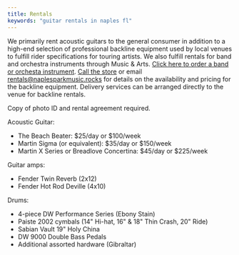 ```yaml
---
title: Rentals
keywords: "guitar rentals in naples fl"
---
```

We primarily rent acoustic guitars to the general consumer in addition to a high-end selection of professional backline equipment used by local venues to fulfill rider specifications for touring artists. We also fulfill rentals for band and orchestra instruments through Music & Arts. [Click here to order a band or orchesta instrument](https://www.musicarts.com/rentals?aid=5545). [Call the store](https://naplesparkmusic.rocks/contact) or email  <a href="mailto:rentals@naplesparkmusic.rocks">rentals@naplesparkmusic.rocks</a> for details on the availability and pricing for the backline equipment. Delivery services can be arranged directly to the venue for backline rentals. 

Copy of photo ID and rental agreement required. 

Acoustic Guitar:
 - The Beach Beater: \$25/day or \$100/week
 - Martin Sigma (or equivalent): \$35/day or \$150/week
 - Martin X Series or Breadlove Concertina: \$45/day or \$225/week

Guitar amps:
- Fender Twin Reverb (2x12)
- Fender Hot Rod Deville (4x10)

 Drums:
- 4-piece DW Performance Series (Ebony Stain)
- Paiste 2002 cymbals (14" Hi-hat, 16" & 18" Thin Crash, 20" Ride)
- Sabian Vault 19" Holy China
- DW 9000 Double Bass Pedals
- Additional assorted hardware (Gibraltar)


